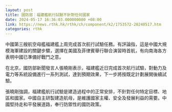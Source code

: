 ```yaml
---
layout: post
title: 國防部：福建艦航行試驗不針對任何國家
date: 2024-05-17 16:36:03.000000000 +08:00
link: https://news.rthk.hk/rthk/ch/component/k2/1753572-20240517.htm
categories: rthk
---
```


中國第三艘航空母艦福建艦上周完成首次航行試驗任務。有評論指，這是中國大規模海軍建設的關鍵步驟，選擇在美國及菲律賓舉行聯合演習時首航，有向南海各方表明中國已準備好戰鬥之意。 

在北京，國防部新聞發言人張曉剛表示，福建艦近日完成首次航行試驗，對動力及電力等系統設備進行一系列測試，達到預期效果，下一步將按既定計劃展開後續試驗。 

張曉剛強調，福建艦航行試驗是建造過程中的正常安排，不針對任何特定目標、地區和國家。中國自主研製建造航母，是維護國家主權、安全及發展利益的需要。中國堅持走和平發展道路，奉行防禦性的國防政策。
